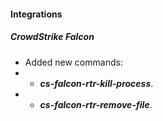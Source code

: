 
#### Integrations
##### CrowdStrike Falcon
- Added new commands:
- - ***cs-falcon-rtr-kill-process***.
- - ***cs-falcon-rtr-remove-file***.
